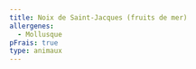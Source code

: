 ```yaml
---
title: Noix de Saint-Jacques (fruits de mer)
allergenes:
  - Mollusque
pFrais: true
type: animaux
---
```

